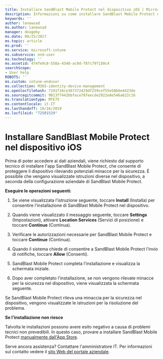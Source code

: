 ```yaml
---
title: Installare SandBlast Mobile Protect nel dispositivo iOS | Microsoft Docs
description: Informazioni su come installare SandBlast Mobile Protect nel dispositivo iOS.
keywords: ''
author: lenewsad
ms.author: lanewsad
manager: dougeby
ms.date: 09/25/2017
ms.topic: article
ms.prod: ''
ms.service: microsoft-intune
ms.subservice: end-user
ms.technology: ''
ms.assetid: 474fe9c8-558a-4348-ac9d-f87c79f150c4
searchScope:
- User help
ROBOTS: ''
ms.custom: intune-enduser
ms.collection: M365-identity-device-management
ms.openlocfilehash: 7191f16ce367372429df259cef55e58b6e4423de
ms.sourcegitcommit: 9013f7442bbface78feecde2922e8e546a622c16
ms.translationtype: MTE75
ms.contentlocale: it-IT
ms.lasthandoff: 10/16/2019
ms.locfileid: "72501529"
---
```

# <a name="you-need-to-install-sandblast-mobile-protect-on-your-ios-device"></a>Installare SandBlast Mobile Protect nel dispositivo iOS

Prima di poter accedere ai dati aziendali, viene richiesto dal supporto tecnico di installare l'app SandBlast Mobile Protect, che consente di proteggere il dispositivo rilevando potenziali minacce per la sicurezza. È possibile che vengano visualizzate istruzioni diverse nel dispositivo, a seconda della configurazione aziendale di SandBlast Mobile Protect.

**Eseguire le operazioni seguenti:**

1. Se viene visualizzata l'istruzione seguente, toccare **Install** (Installa) per consentire l'installazione di SandBlast Mobile Protect nel dispositivo.

2. Quando viene visualizzato il messaggio seguente, toccare **Settings** (Impostazioni), attivare **Location Services** (Servizi di posizione) e toccare **Continue** (Continua).

3. Verificare le autorizzazioni necessarie per SandBlast Mobile Protect e toccare **Continue** (Continua).

4. Quando il sistema chiede di consentire a SandBlast Mobile Protect l'invio di notifiche, toccare **Allow** (Consenti).

5. SandBlast Mobile Protect completa l'installazione e visualizza la schermata iniziale.

6. Dopo aver completato l'installazione, se non vengono rilevate minacce per la sicurezza nel dispositivo, viene visualizzata la schermata seguente.

Se SandBlast Mobile Protect rileva una minaccia per la sicurezza nel dispositivo, vengono visualizzate le istruzioni per la risoluzione del problema.

**Se l'installazione non riesce**

Talvolta le installazioni possono avere esito negativo a causa di problemi tecnici non prevedibili. In questo caso, provare a installare SandBlast Mobile Protect [manualmente dall'App Store](https://itunes.apple.com/app/sandblast-mobile-protect/id1006390797).

Serve ancora assistenza? Contattare l'amministratore IT. Per informazioni sul contatto vedere il [sito Web del portale aziendale](https://go.microsoft.com/fwlink/?linkid=2010980).
